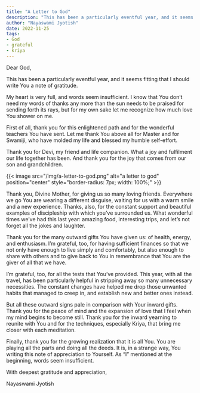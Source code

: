 ```yaml
---
title: "A Letter to God"
description: "This has been a particularly eventful year, and it seems fitting that I should write You a note of gratitude."
author: "Nayaswami Jyotish"
date: 2022-11-25
tags:
- God
- grateful
- kriya
---
```


Dear God,

This has been a particularly eventful year, and it seems fitting that I should write You a note of gratitude.

My heart is very full, and words seem insufficient. I know that You don’t need my words of thanks any more than the sun needs to be praised for sending forth its rays, but for my own sake let me recognize how much love You shower on me.

First of all, thank you for this enlightened path and for the wonderful teachers You have sent. Let me thank You above all for Master and for Swamiji, who have molded my life and blessed my humble self-effort.

Thank you for Devi, my friend and life companion. What a joy and fulfilment our life together has been. And thank you for the joy that comes from our son and grandchildren.

{{< image src="/img/a-letter-to-god.png" alt="a letter to god" position="center" style="border-radius: 7px; width: 100%;" >}}

Thank you, Divine Mother, for giving us so many loving friends. Everywhere we go You are wearing a different disguise, waiting for us with a warm smile and a new experience. Thanks, also, for the constant support and beautiful examples of discipleship with which you’ve surrounded us. What wonderful times we’ve had this last year: amazing food, interesting trips, and let’s not forget all the jokes and laughter.

Thank you for the many outward gifts You have given us: of health, energy, and enthusiasm. I’m grateful, too, for having sufficient finances so that we not only have enough to live simply and comfortably, but also enough to share with others and to give back to You in remembrance that You are the giver of all that we have.

I’m grateful, too, for all the tests that You’ve provided. This year, with all the travel, has been particularly helpful in stripping away so many unnecessary necessities. The constant changes have helped me drop those unwanted habits that managed to creep in, and establish new and better ones instead.

But all these outward signs pale in comparison with Your inward gifts. Thank you for the peace of mind and the expansion of love that I feel when my mind begins to become still. Thank you for the inward yearning to reunite with You and for the techniques, especially Kriya, that bring me closer with each meditation.

Finally, thank you for the growing realization that it is all You. You are playing all the parts and doing all the deeds. It is, in a strange way, You writing this note of appreciation to Yourself. As “I” mentioned at the beginning, words seem insufficient.

With deepest gratitude and appreciation,

Nayaswami Jyotish
